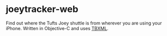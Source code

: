 joeytracker-web
=======
Find out where the Tufts Joey shuttle is from wherever you are using your iPhone. Written in Objective-C and uses [TBXML](http://www.tbxml.co.uk/).